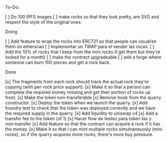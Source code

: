To-Do:

[ ] Do 100 IPFS images
[ ] make rocks so that they look pretty, are SVG and respect the style of the original ones.

Doing

[ ] Add feature to wrap the rocks into ERC721 so that people can visualize them on etherscan
[ ] Implementar un TWAP para el vender las rocas.
[ ] Add the 10% of rocks that I keep from the mini rocks (I get them but they're locked for a month)
[ ] make the contract upgradeable
[ ] add a forge where someone can burn 100 pieces and get a rock back.

Done

[x] The fragments from each rock should track the actual rock they're copying (with per-rock price support).
[x] Make it so that a person can complete the required money missing and get their portion of rocks up front.
[x] Make the token non-transferable
[x] Remove hook from the quarry constructor.
[x] Deploy the token when we launch the quarry.
[x] Add foundry test to check that the token was deployed correctly and we have the required supply in the quarry.
[x] Add liquidity to uniswap v4
[x] Add a transfer fee to the token (of 1)
[x] Hacer flow de testeo para token tax y non-transfer
[x] Add feature so that the contract can acquire a rock if it has the money.
[x] Make it so that I can mint multiple rocks simulnaneuosly (mini rocks), so if the quarry acquires more rocks, there's more buy pressure.

